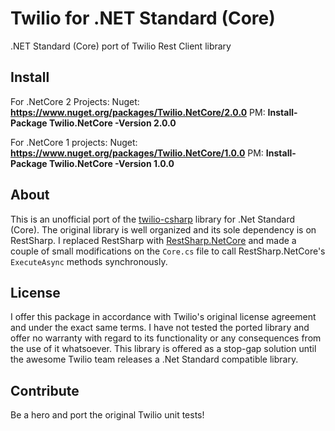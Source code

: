 # Twilio for .NET Standard (Core)
.NET Standard (Core) port of Twilio Rest Client library

## Install
For .NetCore 2 Projects:
Nuget: **https://www.nuget.org/packages/Twilio.NetCore/2.0.0**
PM: **Install-Package Twilio.NetCore -Version 2.0.0**

For .NetCore 1 projects:
Nuget: **https://www.nuget.org/packages/Twilio.NetCore/1.0.0**
PM: **Install-Package Twilio.NetCore -Version 1.0.0**

## About
This is an unofficial port of the [twilio-csharp](https://github.com/twilio/twilio-csharp) library for .Net Standard (Core). The original library is well organized and its sole dependency is on RestSharp. I replaced RestSharp with [RestSharp.NetCore](https://www.nuget.org/packages/RestSharp.NetCore/) and made a couple of small modifications on the `Core.cs` file to call RestSharp.NetCore's `ExecuteAsync` methods synchronously. 

## License
I offer this package in accordance with Twilio's original license agreement and under the exact same terms. I have not tested the ported library and offer no warranty with regard to its functionality or any consequences from the use of it whatsoever. This library is offered as a stop-gap solution until the awesome Twilio team releases a .Net Standard compatible library.

## Contribute
Be a hero and port the original Twilio unit tests!
